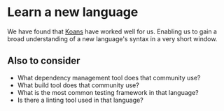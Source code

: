 # Learn a new language

We have found that [Koans](../koans) have worked well for us.
Enabling us to gain a broad understanding of a new language's syntax in a very short window.

## Also to consider

* What dependency management tool does that community use?
* What build tool does that community use?
* What is the most common testing framework in that language?
* Is there a linting tool used in that language?

